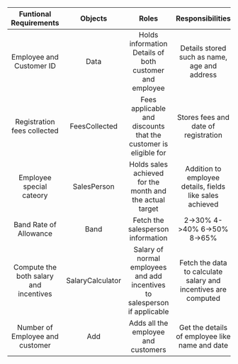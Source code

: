 | Funtional Requirements                 | Objects          | Roles                                                                      | Responsibilities                                              |
| :---------------------:                | :-----------:    | :----------------:                                                         | :----------------------:                                      |
| Employee and Customer ID               | Data             | Holds information Details of both customer and employee                    | Details stored such as name, age and address                  |
| Registration fees collected            | FeesCollected    | Fees applicable and discounts that the customer is eligible for            | Stores fees and date of registration                          |
| Employee special cateory               | SalesPerson      | Holds sales achieved for the month and the actual target                   | Addition to employee details, fields like sales achieved      |
| Band Rate of Allowance                 | Band             | Fetch the salesperson information                                          | 2->30% 4->40% 6->50% 8->65%                                   |              
| Compute the both salary and incentives | SalaryCalculator | Salary of normal employees and add incentives to salesperson if applicable | Fetch the data to calculate salary and incentives are computed| 
| Number of Employee and customer        | Add              | Adds all the employee and customers                                        | Get the details of employee like name and date                |
   
